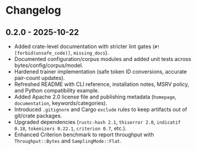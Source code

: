 # Changelog

## 0.2.0 - 2025-10-22
- Added crate-level documentation with stricter lint gates (`#![forbid(unsafe_code)]`, `missing_docs`).
- Documented configuration/corpus modules and added unit tests across bytes/config/corpus/model.
- Hardened trainer implementation (safe token ID conversions, accurate pair-count updates).
- Refreshed README with CLI reference, installation notes, MSRV policy, and Python compatibility example.
- Added Apache 2.0 license file and publishing metadata (`homepage`, `documentation`, keywords/categories).
- Introduced `.gitignore` and Cargo `exclude` rules to keep artifacts out of git/crate packages.
- Upgraded dependencies (`rustc-hash 2.1`, `thiserror 2.0`, `indicatif 0.18`, `tokenizers 0.22.1`, `criterion 0.7`, etc.).
- Enhanced Criterion benchmark to report throughput with `Throughput::Bytes` and `SamplingMode::Flat`.
